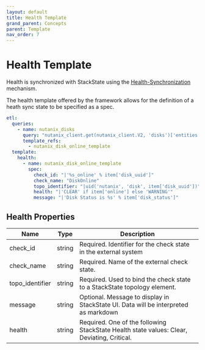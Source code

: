 ```yaml
---
layout: default
title: Health Template
grand_parent: Concepts
parent: Template
nav_order: 7
---
```


# Health Template

Health is synchronized with StackState using the [Health-Synchronization](https://docs.stackstate.com/configure/health/health-synchronization) mechanism.

The health template offered by the framework allows for the definition of a heath sync state to be specified as a spec.

```yaml
etl:
  queries:
    - name: nutanix_disks
      query: "nutanix_client.get(nutanix_client.V2, 'disks')['entities']"
      template_refs:
        - nutanix_disk_online_template
  template:
    health:
      - name: nutanix_disk_online_template
        spec:
          check_id: "|'%s_online' % item['disk_uuid']"
          check_name: "DiskOnline"
          topo_identifier: "|uid('nutanix', 'disk', item['disk_uuid'])"
          health: "|'CLEAR' if item['online'] else 'WARNING'"
          message: "|'Disk Status is %s' % item['disk_status']"
```


## Health Properties

| Name            | Type                    | Description                                                                                                                      | 
|-----------------|-------------------------|----------------------------------------------------------------------------------------------------------------------------------|
| check_id        | string                  | Required. Identifier for the check state in the external system                                                                  |
| check_name      | string                  | Required. Name of the external check state.                                                                                      |
| topo_identifier | string                  | Required. Used to bind the check state to a StackState topology element.                                                         |
| message         | string                  | Optional. Message to display in StackState UI. Data will be interpreted as markdown                                              |
| health          | string                  | Required. One of the following StackState Health state values: Clear, Deviating, Critical.                                       |

